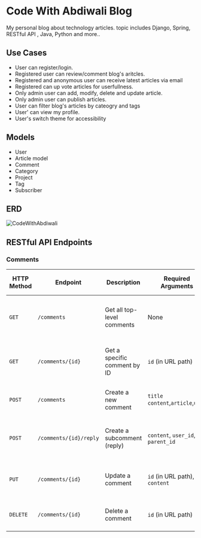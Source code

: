# Code With Abdiwali Blog
My personal blog about technology articles. topic includes Django, Spring, RESTful API , Java, Python and more..

## Use Cases
- User can register/login.
- Registered user can review/comment blog's aritcles.
- Registered and anonymous user can receive latest articles via email
- Registered can up vote articles for userfullness.
- Only admin user can add, modify, delete and update article.
- Only admin user can publish articles.
- User can filter blog's articles by cateogry and tags
- User' can view my profile.
- User's switch theme for accessibility

## Models
- User
- Article model
- Comment
- Category
- Project
- Tag
- Subscriber

## ERD
![CodeWithAbdiwali](https://github.com/user-attachments/assets/32f49b75-1a23-41fd-b1bc-abf7c124f42a)

## RESTful API Endpoints

### Comments
| HTTP Method | Endpoint                  | Description                          | Required Arguments               | Example Request Body                          | Example Response                              |
|-------------|---------------------------|--------------------------------------|----------------------------------|-----------------------------------------------|-----------------------------------------------|
| `GET`       | `/comments`               | Get all top-level comments           | None                             | None                                          | `[{ "id": 1, "content": "Great post!", "user_id": 101, "subcomments": [...] }]` |
| `GET`       | `/comments/{id}`          | Get a specific comment by ID         | `id` (in URL path)               | None                                          | `{ "id": 1, "content": "Great post!", "user_id": 101, "subcomments": [...] }` |
| `POST`      | `/comments`               | Create a new comment                 |  `title` `content`,`article`,`user`              | `{ "content": "Nice!", "user_id": 102 }`      | `{ "id": 2, "content": "Nice!", "user_id": 102 }` |
| `POST`      | `/comments/{id}/reply`    | Create a subcomment (reply)          | `content`, `user_id`, `parent_id`| `{ "content": "Thanks!", "user_id": 103 }`    | `{ "id": 3, "content": "Thanks!", "user_id": 103, "parent_id": 1 }` |
| `PUT`       | `/comments/{id}`          | Update a comment                     | `id` (in URL path), `content`    | `{ "content": "Updated comment!" }`           | `{ "id": 1, "content": "Updated comment!", "user_id": 101 }` |
| `DELETE`    | `/comments/{id}`          | Delete a comment                     | `id` (in URL path)               | None                                          | `{ "message": "Comment deleted successfully" }` |


    
  
